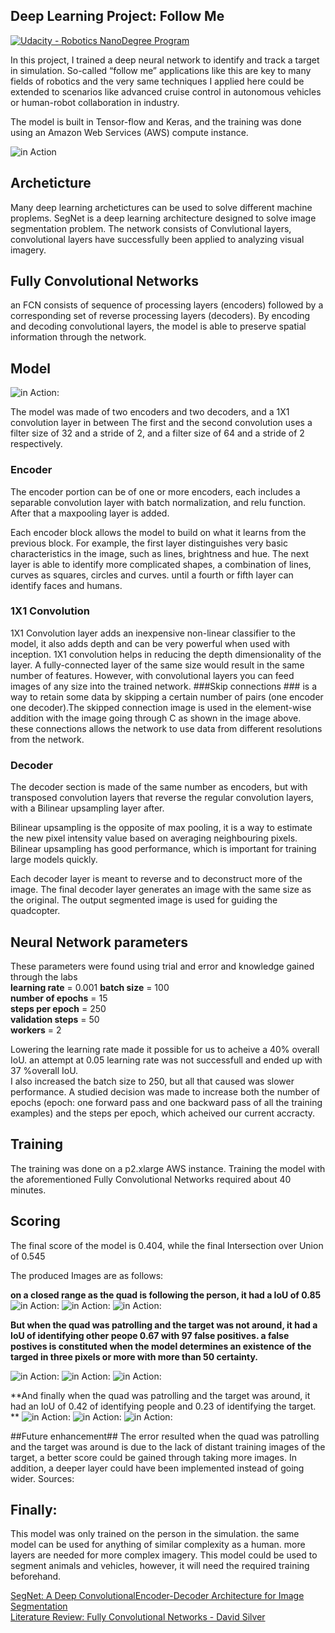 [//]: # (Image References)
[image_0]: ./docs/misc/followme.jpg
[image_1]: ./docs/misc/1.png
[image_2]: ./docs/misc/2.png
[image_3]: ./docs/misc/3.png
[image_4]: ./docs/misc/11.png
[image_5]: ./docs/misc/22.png
[image_6]: ./docs/misc/33.png
[image_7]: ./docs/misc/44.png
[image_8]: ./docs/misc/55.png
[image_9]: ./docs/misc/66.png
[image_10]: ./docs/misc/diagram.gif
## Deep Learning Project: Follow Me ##

[![Udacity - Robotics NanoDegree Program](https://s3-us-west-1.amazonaws.com/udacity-robotics/Extra+Images/RoboND_flag.png)](https://www.udacity.com/robotics)



In this project, I trained a deep neural network to identify and track a target in simulation. So-called “follow me” applications like this are key to many fields of robotics and the very same techniques I applied here could be extended to scenarios like advanced cruise control in autonomous vehicles or human-robot collaboration in industry.

The model is built in Tensor-flow and Keras, and the training was done using an Amazon Web Services (AWS) compute instance.




![in Action][image_0] 

## Archeticture
Many deep learning archetictures can be used to solve different machine proplems. SegNet is a deep learning architecture designed to solve image segmentation problem. The network consists of Convlutional layers, convolutional layers have successfully been applied to analyzing visual imagery. 


## Fully Convolutional Networks
an FCN consists of sequence of processing layers (encoders) followed by a corresponding set of reverse processing layers (decoders). By encoding and decoding convolutional layers, the model is able to preserve spatial information through the network.


## Model ##

![in Action][image_10]:


The model was made of two encoders and two decoders, and a 1X1 convolution layer in between
The first and the second convolution uses a filter size of 32 and a stride of 2, and a filter size of 64 and a stride of 2 respectively.

### Encoder ###
The encoder portion can be of one or more encoders, each includes a separable convolution layer with batch normalization, and relu function. After that a maxpooling layer is added. 

Each encoder block allows the model to build on what it learns from the previous block. For example, the first layer distinguishes very basic characteristics in the image, such as lines, brightness and hue. The next layer is able to identify more complicated shapes, a combination of lines, curves as squares, circles and curves. until a fourth or fifth layer can identify faces and humans.
### 1X1 Convolution ###
1X1 Convolution layer adds an inexpensive non-linear classifier to the model, it also adds depth and can be very powerful when used with inception. 1X1 convolution helps in reducing the depth dimensionality of the layer. A fully-connected layer of the same size would result in the same number of features. However, with convolutional layers you can feed images of any size into the trained network.
###Skip connections ###
is a way to retain some data by skipping a certain number of pairs (one encoder one decoder).The skipped connection image is used in the element-wise addition with the image going through C as shown in the image above. these connections allows the network to use data from different resolutions from the network.

### Decoder ###

The decoder section is made of the same number as encoders, but with transposed convolution layers that reverse the regular convolution layers, with a Bilinear upsampling layer after.

Bilinear upsampling is the opposite of max pooling, it is a way to estimate the new pixel intensity value based on averaging neighbouring pixels. Bilinear upsampling has good performance, which is important for training large models quickly.


Each decoder layer is meant to reverse and to deconstruct more of the image. The final decoder layer generates an image with the same size as the original. The output segmented image is used for guiding the quadcopter.

## Neural Network parameters
These parameters were found using trial and error and knowledge gained through the labs  
**learning rate** = 0.001
**batch size** = 100  
**number of epochs** = 15  
**steps per epoch** = 250  
**validation steps** = 50  
**workers** = 2  

Lowering the learning rate made it possible for us to acheive a 40% overall IoU. an attempt at 0.05 learning rate was not successfull and ended up with 37 %overall IoU.  
I also increased the batch size to 250, but all that caused was slower performance. A studied decision was made to increase both the number of epochs (epoch: one forward pass and one backward pass of all the training examples) and the steps per epoch, which acheived our current accracty.




## Training ##
The training was done on a p2.xlarge AWS instance. Training the model with the aforementioned Fully Convolutional Networks required about 40 minutes.


## Scoring ##

The final score of the model is 0.404, while the final Intersection over Union of  0.545

The produced Images are as follows:

**on a closed range as the quad is following the person, it had a IoU of 0.85**
![in Action][image_1]:
![in Action][image_2]:
![in Action][image_3]:

**But when the quad was patrolling and the target was not around, it had a IoU of identifying other peope 0.67 with 97 false positives. a false postives is constituted when the model determines an existence of the targed in three pixels or more with more than 50 certainty.**

![in Action][image_4]:
![in Action][image_5]:
![in Action][image_6]:


**And finally when the quad was patrolling and the target was around, it had an IoU of 0.42 of identifying people and 0.23 of identifying the target. **
![in Action][image_7]:
![in Action][image_8]:
![in Action][image_9]:

##Future enhancement##
The error resulted when the quad was patrolling and the target was around is due to the lack of distant training images of the target, a better score could be gained through taking more images. In addition, a deeper layer could have been implemented instead of going wider.
Sources:

## Finally:
This model was only trained on the person in the simulation. the same model can be used for anything of similar complexity as a human. more layers are needed for more complex imagery. This model could be used to segment animals and vehicles, however, it will need the required training beforehand.


[SegNet: A Deep ConvolutionalEncoder-Decoder Architecture for Image Segmentation](https://arxiv.org/pdf/1511.00561.pdf)  
[Literature Review: Fully Convolutional Networks - David Silver](https://medium.com/self-driving-cars/literature-review-fully-convolutional-networks-d0a11fe0a7aa)
